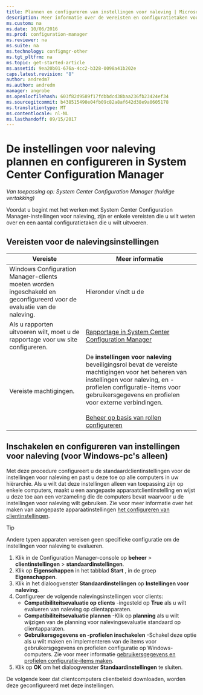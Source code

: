 ```yaml
---
title: Plannen en configureren van instellingen voor naleving | Microsoft Docs
description: Meer informatie over de vereisten en configuratietaken voor het werken met instellingen voor naleving in System Center Configuration Manager.
ms.custom: na
ms.date: 10/06/2016
ms.prod: configuration-manager
ms.reviewer: na
ms.suite: na
ms.technology: configmgr-other
ms.tgt_pltfrm: na
ms.topic: get-started-article
ms.assetid: 9ea20b01-676a-4cc2-b328-0098a41b202e
caps.latest.revision: "8"
author: andredm7
ms.author: andredm
manager: angrobe
ms.openlocfilehash: 603f82d9589f17fdbbdcd38baa236fb23424ef34
ms.sourcegitcommit: b438515490e04fb09c82a8af642d38e9a0605178
ms.translationtype: MT
ms.contentlocale: nl-NL
ms.lasthandoff: 09/15/2017
---
```

# <a name="plan-for-and-configure-compliance-settings-in-system-center-configuration-manager"></a>De instellingen voor naleving plannen en configureren in System Center Configuration Manager

*Van toepassing op: System Center Configuration Manager (huidige vertakking)*

Voordat u begint met het werken met System Center Configuration Manager-instellingen voor naleving, zijn er enkele vereisten die u wilt weten over en een aantal configuratietaken die u wilt uitvoeren.  

## <a name="prerequisites-for-compliance-settings"></a>Vereisten voor de nalevingsinstellingen  

|Vereiste|Meer informatie|  
|------------------|----------------------|  
|Windows Configuration Manager-clients moeten worden ingeschakeld en geconfigureerd voor de evaluatie van de naleving.|Hieronder vindt u de|  
|Als u rapporten uitvoeren wilt, moet u de rapportage voor uw site configureren.|[Rapportage in System Center Configuration Manager](../../core/servers/manage/reporting.md)|  
|Vereiste machtigingen.|De **instellingen voor naleving** beveiligingsrol bevat de vereiste machtigingen voor het beheren van instellingen voor naleving, en -profielen configuratie-items voor gebruikersgegevens en profielen voor externe verbindingen.<br /><br /> [Beheer op basis van rollen configureren](../../core/servers/deploy/configure/configure-role-based-administration.md)|  

##  <a name="enable-and-configure-compliance-settings-for-windows-pcs-only"></a>Inschakelen en configureren van instellingen voor naleving (voor Windows-pc's alleen)  

Met deze procedure configureert u de standaardclientinstellingen voor de instellingen voor naleving en past u deze toe op alle computers in uw hiërarchie. Als u wilt dat deze instellingen alleen van toepassing zijn op enkele computers, maakt u een aangepaste apparaatclientinstelling en wijst u deze toe aan een verzameling die de computers bevat waarvoor u de instellingen voor naleving wilt gebruiken. Zie voor meer informatie over het maken van aangepaste apparaatinstellingen [het configureren van clientinstellingen](../../core/clients/deploy/configure-client-settings.md).  

> [!TIP]  
>  Andere typen apparaten vereisen geen specifieke configuratie om de instellingen voor naleving te evalueren.  

1.  Klik in de Configuration Manager-console op **beheer** > **clientinstellingen** > **standaardinstellingen**.  
2.  Klik op **Eigenschappen** in het tabblad **Start** , in de groep **Eigenschappen**.  
3.  Klik in het dialoogvenster **Standaardinstellingen** op **Instellingen voor naleving**.  
4.  Configureer de volgende nalevingsinstellingen voor clients:
    - **Compatibiliteitsevaluatie op clients** -ingesteld op **True** als u wilt evalueren van naleving op clientapparaten.
    - **Compatibiliteitsevaluatie plannen** -Klik op **planning** als u wilt wijzigen van de planning voor nalevingsevaluatie standaard op clientapparaten.
    - **Gebruikersgegevens en -profielen inschakelen** -Schakel deze optie als u wilt maken en implementeren van de items voor gebruikersgegevens en profielen configuratie op Windows-computers. Zie voor meer informatie [gebruikersgegevens en profielen configuratie-items maken](/sccm/compliance/deploy-use/create-remote-connection-profiles).
5. Klik op **OK** om het dialoogvenster **Standaardinstellingen** te sluiten.  

De volgende keer dat clientcomputers clientbeleid downloaden, worden deze geconfigureerd met deze instellingen.  
